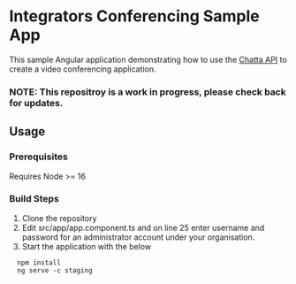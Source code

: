 # Integrators Conferencing Sample App

This sample Angular application demonstrating how to use the [Chatta API](http://docs.caremessenger.co.uk) to create a video conferencing application.

### NOTE: This repositroy is a work in progress, please check back for updates.

## Usage

### Prerequisites
Requires Node  >= 16
 
### Build Steps

1. Clone the repository
2. Edit src/app/app.component.ts and on line 25 enter username and password for an administrator account under your organisation.
3. Start the application with the below

```angular2html
  npm install
  ng serve -c staging
```

